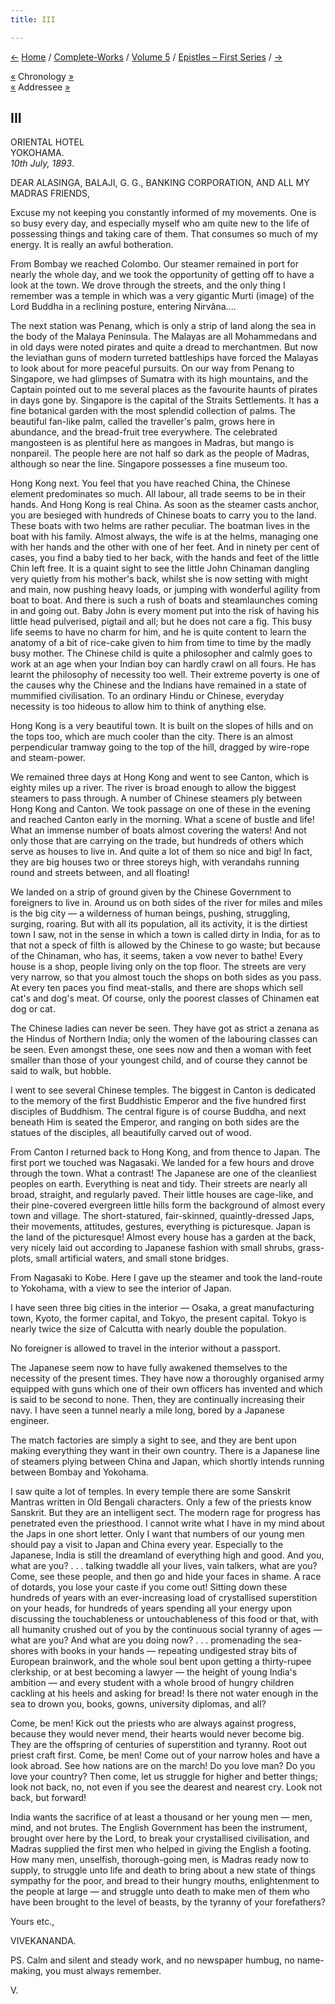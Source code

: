 ```yaml
---
title: III

---
```

<div>

[←](002_panditji_maharaj.htm) [Home](../../../index.htm) /
[Complete-Works](../../complete_works.htm) / [Volume
5](../volume_5_contents.htm) / [Epistles – First
Series](epistles_first_series_contents.htm) / [→](004_alasinga.htm)

  

[«](../../volume_6/epistles_second_series/039_mother.htm) Chronology
[»](004_alasinga.htm)  
[«](../../volume_8/epistles_fourth_series/011_alasinga.htm) Addressee
[»](004_alasinga.htm)

## III

ORIENTAL HOTEL  
YOKOHAMA.  
*10th July, 1893*.

DEAR ALASINGA, BALAJI, G. G., BANKING CORPORATION, AND ALL MY MADRAS
FRIENDS,

Excuse my not keeping you constantly informed of my movements. One is so
busy every day, and especially myself who am quite new to the life of
possessing things and taking care of them. That consumes so much of my
energy. It is really an awful botheration.

From Bombay we reached Colombo. Our steamer remained in port for nearly
the whole day, and we took the opportunity of getting off to have a look
at the town. We drove through the streets, and the only thing I remember
was a temple in which was a very gigantic Murti (image) of the Lord
Buddha in a reclining posture, entering Nirvâna....

The next station was Penang, which is only a strip of land along the sea
in the body of the Malaya Peninsula. The Malayas are all Mohammedans and
in old days were noted pirates and quite a dread to merchantmen. But now
the leviathan guns of modern turreted battleships have forced the
Malayas to look about for more peaceful pursuits. On our way from Penang
to Singapore, we had glimpses of Sumatra with its high mountains, and
the Captain pointed out to me several places as the favourite haunts of
pirates in days gone by. Singapore is the capital of the Straits
Settlements. It has a fine botanical garden with the most splendid
collection of palms. The beautiful fan-like palm, called the traveller's
palm, grows here in abundance, and the bread-fruit tree everywhere. The
celebrated mangosteen is as plentiful here as mangoes in Madras, but
mango is nonpareil. The people here are not half so dark as the people
of Madras, although so near the line. Singapore possesses a fine museum
too.

Hong Kong next. You feel that you have reached China, the Chinese
element predominates so much. All labour, all trade seems to be in their
hands. And Hong Kong is real China. As soon as the steamer casts anchor,
you are besieged with hundreds of Chinese boats to carry you to the
land. These boats with two helms are rather peculiar. The boatman lives
in the boat with his family. Almost always, the wife is at the helms,
managing one with her hands and the other with one of her feet. And in
ninety per cent of cases, you find a baby tied to her back, with the
hands and feet of the little Chin left free. It is a quaint sight to see
the little John Chinaman dangling very quietly from his mother's back,
whilst she is now setting with might and main, now pushing heavy loads,
or jumping with wonderful agility from boat to boat. And there is such a
rush of boats and steamlaunches coming in and going out. Baby John is
every moment put into the risk of having his little head pulverised,
pigtail and all; but he does not care a fig. This busy life seems to
have no charm for him, and he is quite content to learn the anatomy of a
bit of rice-cake given to him from time to time by the madly busy
mother. The Chinese child is quite a philosopher and calmly goes to work
at an age when your Indian boy can hardly crawl on all fours. He has
learnt the philosophy of necessity too well. Their extreme poverty is
one of the causes why the Chinese and the Indians have remained in a
state of mummified civilisation. To an ordinary Hindu or Chinese,
everyday necessity is too hideous to allow him to think of anything
else.

Hong Kong is a very beautiful town. It is built on the slopes of hills
and on the tops too, which are much cooler than the city. There is an
almost perpendicular tramway going to the top of the hill, dragged by
wire-rope and steam-power.

We remained three days at Hong Kong and went to see Canton, which is
eighty miles up a river. The river is broad enough to allow the biggest
steamers to pass through. A number of Chinese steamers ply between Hong
Kong and Canton. We took passage on one of these in the evening and
reached Canton early in the morning. What a scene of bustle and life!
What an immense number of boats almost covering the waters! And not only
those that are carrying on the trade, but hundreds of others which serve
as houses to live in. And quite a lot of them so nice and big! In fact,
they are big houses two or three storeys high, with verandahs running
round and streets between, and all floating!

We landed on a strip of ground given by the Chinese Government to
foreigners to live in. Around us on both sides of the river for miles
and miles is the big city — a wilderness of human beings, pushing,
struggling, surging, roaring. But with all its population, all its
activity, it is the dirtiest town I saw, not in the sense in which a
town is called dirty in India, for as to that not a speck of filth is
allowed by the Chinese to go waste; but because of the Chinaman, who
has, it seems, taken a vow never to bathe! Every house is a shop, people
living only on the top floor. The streets are very very narrow, so that
you almost touch the shops on both sides as you pass. At every ten paces
you find meat-stalls, and there are shops which sell cat's and dog's
meat. Of course, only the poorest classes of Chinamen eat dog or cat.

The Chinese ladies can never be seen. They have got as strict a zenana
as the Hindus of Northern India; only the women of the labouring classes
can be seen. Even amongst these, one sees now and then a woman with feet
smaller than those of your youngest child, and of course they cannot be
said to walk, but hobble.

I went to see several Chinese temples. The biggest in Canton is
dedicated to the memory of the first Buddhistic Emperor and the five
hundred first disciples of Buddhism. The central figure is of course
Buddha, and next beneath Him is seated the Emperor, and ranging on both
sides are the statues of the disciples, all beautifully carved out of
wood.

From Canton I returned back to Hong Kong, and from thence to Japan. The
first port we touched was Nagasaki. We landed for a few hours and drove
through the town. What a contrast! The Japanese are one of the
cleanliest peoples on earth. Everything is neat and tidy. Their streets
are nearly all broad, straight, and regularly paved. Their little houses
are cage-like, and their pine-covered evergreen little hills form the
background of almost every town and village. The short-statured,
fair-skinned, quaintly-dressed Japs, their movements, attitudes,
gestures, everything is picturesque. Japan is the land of the
picturesque! Almost every house has a garden at the back, very nicely
laid out according to Japanese fashion with small shrubs, grass-plots,
small artificial waters, and small stone bridges.

From Nagasaki to Kobe. Here I gave up the steamer and took the
land-route to Yokohama, with a view to see the interior of Japan.

I have seen three big cities in the interior — Osaka, a great
manufacturing town, Kyoto, the former capital, and Tokyo, the present
capital. Tokyo is nearly twice the size of Calcutta with nearly double
the population.

No foreigner is allowed to travel in the interior without a passport.

The Japanese seem now to have fully awakened themselves to the necessity
of the present times. They have now a thoroughly organised army equipped
with guns which one of their own officers has invented and which is said
to be second to none. Then, they are continually increasing their navy.
I have seen a tunnel nearly a mile long, bored by a Japanese engineer.

The match factories are simply a sight to see, and they are bent upon
making everything they want in their own country. There is a Japanese
line of steamers plying between China and Japan, which shortly intends
running between Bombay and Yokohama.

I saw quite a lot of temples. In every temple there are some Sanskrit
Mantras written in Old Bengali characters. Only a few of the priests
know Sanskrit. But they are an intelligent sect. The modern rage for
progress has penetrated even the priesthood. I cannot write what I have
in my mind about the Japs in one short letter. Only I want that numbers
of our young men should pay a visit to Japan and China every year.
Especially to the Japanese, India is still the dreamland of everything
high and good. And you, what are you? . . . talking twaddle all your
lives, vain talkers, what are you? Come, see these people, and then go
and hide your faces in shame. A race of dotards, you lose your caste if
you come out! Sitting down these hundreds of years with an
ever-increasing load of crystallised superstition on your heads, for
hundreds of years spending all your energy upon discussing the
touchableness or untouchableness of this food or that, with all humanity
crushed out of you by the continuous social tyranny of ages — what are
you? And what are you doing now? . . . promenading the sea-shores with
books in your hands — repeating undigested stray bits of European
brainwork, and the whole soul bent upon getting a thirty-rupee
clerkship, or at best becoming a lawyer — the height of young India's
ambition — and every student with a whole brood of hungry children
cackling at his heels and asking for bread! Is there not water enough in
the sea to drown you, books, gowns, university diplomas, and all?

Come, be men! Kick out the priests who are always against progress,
because they would never mend, their hearts would never become big. They
are the offspring of centuries of superstition and tyranny. Root out
priest craft first. Come, be men! Come out of your narrow holes and have
a look abroad. See how nations are on the march! Do you love man? Do you
love your country? Then come, let us struggle for higher and better
things; look not back, no, not even if you see the dearest and nearest
cry. Look not back, but forward!

India wants the sacrifice of at least a thousand or her young men — men,
mind, and not brutes. The English Government has been the instrument,
brought over here by the Lord, to break your crystallised civilisation,
and Madras supplied the first men who helped in giving the English a
footing. How many men, unselfish, thorough-going men, is Madras ready
now to supply, to struggle unto life and death to bring about a new
state of things sympathy for the poor, and bread to their hungry mouths,
enlightenment to the people at large — and struggle unto death to make
men of them who have been brought to the level of beasts, by the tyranny
of your forefathers? 

Yours etc.,

VIVEKANANDA.

  
PS. Calm and silent and steady work, and no newspaper humbug, no
name-making, you must always remember.

V.

</div>
